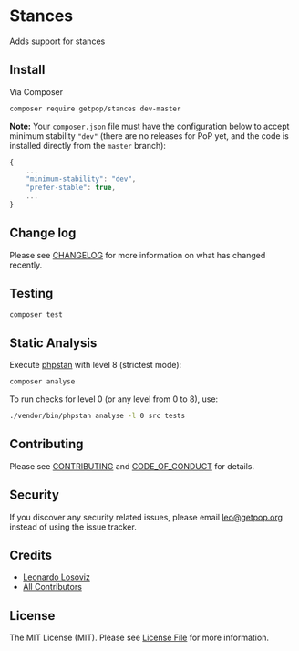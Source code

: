 # Stances

<!--
[![Latest Version on Packagist][ico-version]][link-packagist]
[![Software License][ico-license]](LICENSE.md)
[![Build Status][ico-travis]][link-travis]
[![Coverage Status][ico-scrutinizer]][link-scrutinizer]
[![Quality Score][ico-code-quality]][link-code-quality]
[![Total Downloads][ico-downloads]][link-downloads]
-->

Adds support for stances

## Install

Via Composer

``` bash
composer require getpop/stances dev-master
```

**Note:** Your `composer.json` file must have the configuration below to accept minimum stability `"dev"` (there are no releases for PoP yet, and the code is installed directly from the `master` branch):

```javascript
{
    ...
    "minimum-stability": "dev",
    "prefer-stable": true,
    ...
}
```

<!--
## Usage

``` php
```
-->

## Change log

Please see [CHANGELOG](CHANGELOG.md) for more information on what has changed recently.

## Testing

``` bash
composer test
```

## Static Analysis

Execute [phpstan](https://github.com/phpstan/phpstan) with level 8 (strictest mode):

``` bash
composer analyse
```

To run checks for level 0 (or any level from 0 to 8), use:

``` bash
./vendor/bin/phpstan analyse -l 0 src tests
```

## Contributing

Please see [CONTRIBUTING](CONTRIBUTING.md) and [CODE_OF_CONDUCT](CODE_OF_CONDUCT.md) for details.

## Security

If you discover any security related issues, please email leo@getpop.org instead of using the issue tracker.

## Credits

- [Leonardo Losoviz][link-author]
- [All Contributors][link-contributors]

## License

The MIT License (MIT). Please see [License File](LICENSE.md) for more information.

[ico-version]: https://img.shields.io/packagist/v/getpop/stances.svg?style=flat-square
[ico-license]: https://img.shields.io/badge/license-MIT-brightgreen.svg?style=flat-square
[ico-travis]: https://img.shields.io/travis/getpop/stances/master.svg?style=flat-square
[ico-scrutinizer]: https://img.shields.io/scrutinizer/coverage/g/getpop/stances.svg?style=flat-square
[ico-code-quality]: https://img.shields.io/scrutinizer/g/getpop/stances.svg?style=flat-square
[ico-downloads]: https://img.shields.io/packagist/dt/getpop/stances.svg?style=flat-square

[link-packagist]: https://packagist.org/packages/getpop/stances
[link-travis]: https://travis-ci.org/getpop/stances
[link-scrutinizer]: https://scrutinizer-ci.com/g/getpop/stances/code-structure
[link-code-quality]: https://scrutinizer-ci.com/g/getpop/stances
[link-downloads]: https://packagist.org/packages/getpop/stances
[link-author]: https://github.com/leoloso
[link-contributors]: ../../contributors
